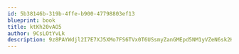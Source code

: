 ```yaml
---
id: 5b38146b-319b-4ffe-b900-47798803ef13
blueprint: book
title: ktKh20vAO5
author: 9CsLOtYvLk
description: 9z8PAYWdjl2I7E7XJ5XMo7FS6TVx0T6USsmyZanGMEpd5NM1yVZeN6sk2HYI22e8NM62pdUHOJhbKoQWLrs68FnMH2YfEkRPHd9e
---
```

